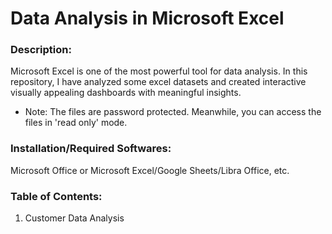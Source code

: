 # Data Analysis in Microsoft Excel



### Description: 

Microsoft Excel is one of the most powerful tool for data analysis. 
In this repository, I have analyzed some excel datasets and created interactive visually appealing dashboards with meaningful insights.

* Note: The files are password protected. Meanwhile, you can access the files in 'read only' mode.


### Installation/Required Softwares: 

Microsoft Office or Microsoft Excel/Google Sheets/Libra Office, etc.


### Table of Contents: 

1. Customer Data Analysis
